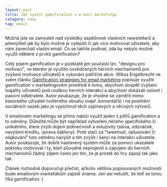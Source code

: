 ```yaml
---
layout: post
title: Jak využít gamification v e-mail marketingu
category: news
tag: email
---
```


<p>Možná jste se zamysleli nad výsledky úspěšnosti vlastních newsletterů a přemýšleli jak by bylo možné je vylepšit či jak více motivovat uživatele, aby nám zanechali vlastní email. Co se takhle podívat, zda by nebylo možné využít některé z prvků gamification?</p>
<p>Celý pojem gamification je v podstatě jen součástí tzv. "designu pro motivaci", ve kterém je využito osvědčených herních mechanismů pro zvýšení motivace uživatelů k vykonání patřičné akce. Wikus Engelbrecht ve svém článku <a href="http://memeburn.com/2011/10/gamification-strategies-for-email-marketing/">Gamification strategies for email marketing</a> popisuje využití gamification v marketingovém prostředí k tomu, abychom dospěli zvýšení loajality uživatelů pod rouškou herních interakcí a abychom dokázali oslovit i pasivní odběratele. Autor poukazuje, že je vhodné se zaměřit mimo klasického uživateli tvořeného obsahu (např. komentářů) i na posilnění sociálních vazeb jako je vypíchnutí těch zajímavých a věcných výtvorů.</p>
<p>V emailovém marketingu se přímo nabízí využít jeden z pilířů gamification a to odměny. Důležité může být například vytvoření něčeho specifického či unikátního, které zvýší dojem jedinečnosti a exluzivity (sleva, odznáček, navýšení kreditu, úprava šablony). Poté stačí za "tweetnutí, oplusování či olajkování" tuto odměnu navýšit a tím zvýšit i šanci na interakci uživatele.  Autor poukazuje, že dobře nastavený systém může za pomoci ukazatele pokroku motivovat i ty, kteří původně neprojevili o zapojení do herních mechanismů žádný zájem často jen tím, že je prostě do hry zapojí tak jako tak.</p>
<p>Článek rozhodně doporučuji přečíst, ačkoliv většina popisovaných možností bude emailovým markeťákům zajisté známa. Jen asi netušili, že teď se tomu říká gamification :)</p>
